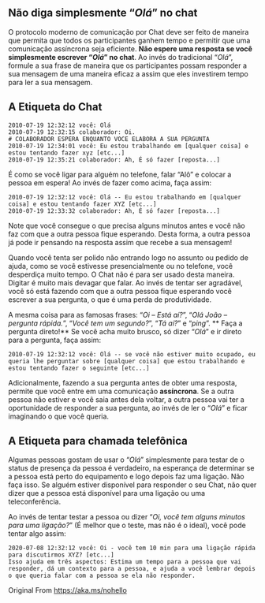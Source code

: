## Não diga simplesmente “_Olá_” no chat

O protocolo moderno de comunicação por Chat deve ser feito de maneira que permita que todos os participantes ganhem tempo e permitir que uma comunicação assíncrona seja eficiente. **Não espere uma resposta se você simplesmente escrever “_Olá_” no chat**. Ao invés do tradicional “_Olá_”, formule a sua frase de maneira que os participantes possam responder a sua mensagem de uma maneira eficaz a assim que eles investirem tempo para ler a sua mensagem.

## A Etiqueta do Chat

```
2010-07-19 12:32:12 você: Olá
2010-07-19 12:32:15 colaborador: Oi.
# COLABORADOR ESPERA ENQUANTO VOCE ELABORA A SUA PERGUNTA
2010-07-19 12:34:01 você: Eu estou trabalhando em [qualquer coisa] e estou tentando fazer xyz [etc...]
2010-07-19 12:35:21 colaborador: Ah, É só fazer [reposta...]
```

É como se você ligar para alguém no telefone, falar “Alô” e colocar a pessoa em espera!
Ao invés de fazer como acima, faça assim:

```
2010-07-19 12:32:12 você: Olá -- Eu estou trabalhando em [qualquer coisa] e estou tentando fazer XYZ [etc...]
2010-07-19 12:33:32 colaborador: Ah, É só fazer [reposta...]
```
Note que você consegue o que precisa alguns minutos antes e você não faz com que a outra pessoa fique esperando. Desta forma, a outra pessoa já pode ir pensando na resposta assim que recebe a sua mensagem!

Quando você tenta ser polido não entrando logo no assunto ou pedido de ajuda, como se você estivesse presencialmente ou no telefone, você desperdiça muito tempo. O Chat não é para ser usado desta maneira. Digitar é muito mais devagar que falar. Ao invés de tentar ser agradável, você só está fazendo com que a outra pessoa fique esperando você escrever a sua pergunta, o que é uma perda de produtividade.

A mesma coisa para as famosas frases: “_Oi – Está aí?_”, “_Olá João – pergunta rápida._”, “_Você tem um segundo?_”, “_Tá aí?_” e “_ping_”. ** Faça a pergunta direto!**
Se você acha muito brusco, só dizer “_Olá_” e ir direto para a pergunta, faça assim:

```
2010-07-19 12:32:12 você: Olá -- se você não estiver muito ocupado, eu queria lhe perguntar sobre [qualquer coisa] que estou trabalhando e estou tentando fazer o seguinte [etc...]
```

Adicionalmente, fazendo a sua pergunta antes de obter uma resposta, permite que você entre em uma comunicação **assíncrona**. Se a outra pessoa não estiver e você saia antes dela voltar, a outra pessoa vai ter a oportunidade de responder a sua pergunta, ao invés de ler o “_Olá_” e ficar imaginando o que você queria.

## A Etiqueta para chamada telefônica

Algumas pessoas gostam de usar o “_Olá_” simplesmente para testar de o status de presença da pessoa é verdadeiro, na esperança de determinar se a pessoa está perto do equipamento e logo depois faz uma ligação.  Não faça isso. Se alguém estiver disponível para responder o seu Chat, não quer dizer que a pessoa está disponível para uma ligação ou uma teleconferência.

Ao invés de tentar testar a pessoa ou dizer “_Oi, você tem alguns minutos para uma ligação?_” (É melhor que o teste, mas não é o ideal), você pode tentar algo assim:

```
2020-07-08 12:32:12 você: Oi - você tem 10 min para uma ligação rápida para discutirmos XYZ? [etc...]
Isso ajuda em três aspectos: Estima um tempo para a pessoa que vai responder, dá um contexto para a pessoa, e ajuda a você lembrar depois o que queria falar com a pessoa se ela não responder.
```

Original From https://aka.ms/nohello 
